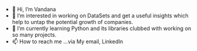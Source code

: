 - 👋 Hi, I’m Vandana
- 👀 I’m interested in working on DataSets and get a useful insights which help to untap the potential growth of companies.
- 🌱 I’m currently learning Python and its libraries clubbed with working on so many projects.
- 📫 How to reach me ...via My email, LinkedIn
  

<!---
VandanaProjectHub/VandanaProjectHub is a ✨ special ✨ repository because its `README.md` (this file) appears on your GitHub profile.
You can click the Preview link to take a look at your changes.
--->
